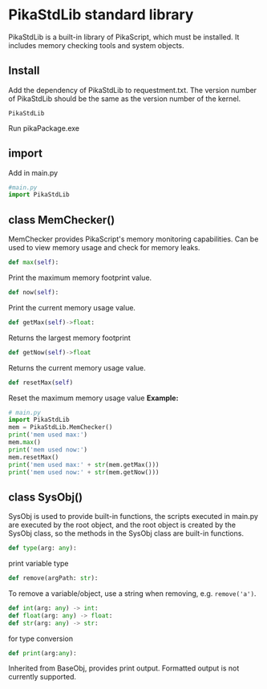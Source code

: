 # PikaStdLib standard library

PikaStdLib is a built-in library of PikaScript, which must be installed. It includes memory checking tools and system objects.
## Install

Add the dependency of PikaStdLib to requestment.txt. The version number of PikaStdLib should be the same as the version number of the kernel.

````
PikaStdLib
````

Run pikaPackage.exe

## import

Add in main.py
````python
#main.py
import PikaStdLib
````

## class MemChecker()

MemChecker provides PikaScript's memory monitoring capabilities. Can be used to view memory usage and check for memory leaks.
````python
def max(self):
````
Print the maximum memory footprint value.
````python
def now(self):
````
Print the current memory usage value.
````python
def getMax(self)->float:
````
Returns the largest memory footprint
````python
def getNow(self)->float
````
Returns the current memory usage value.
````python
def resetMax(self)
````
Reset the maximum memory usage value
**Example:**

````python
# main.py
import PikaStdLib
mem = PikaStdLib.MemChecker()
print('mem used max:')
mem.max()
print('mem used now:')
mem.resetMax()
print('mem used max:' + str(mem.getMax()))
print('mem used now:' + str(mem.getNow()))
````
## class SysObj()
SysObj is used to provide built-in functions, the scripts executed in main.py are executed by the root object, and the root object is created by the SysObj class, so the methods in the SysObj class are built-in functions.
````python
def type(arg: any):
````
print variable type
````python
def remove(argPath: str):
````
To remove a variable/object, use a string when removing, e.g. `remove('a')`.
````python
def int(arg: any) -> int:
def float(arg: any) -> float:
def str(arg: any) -> str:
````
for type conversion
````python
def print(arg:any):
````
Inherited from BaseObj, provides print output. Formatted output is not currently supported.
